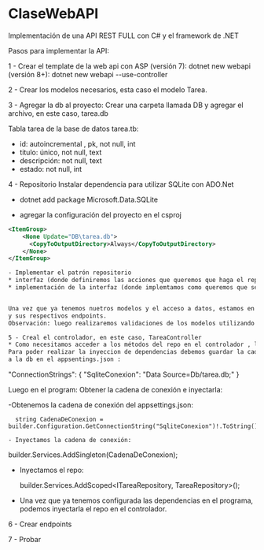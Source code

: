 # ClaseWebAPI

Implementación de una API REST FULL con C# y el framework de .NET

Pasos para implementar la API:

1 - Crear el template de la web api con ASP
    (versión 7): dotnet new webapi
    (versión 8+): dotnet new webapi --use-controller

2 - Crear los modelos necesarios, esta caso el modelo Tarea.

3 - Agregar la db al proyecto: 
    Crear una carpeta llamada DB y agregar el archivo, en este caso, tarea.db

Tabla tarea de la base de datos tarea.tb:
* id: autoincremental , pk, not null, int
* titulo: único, not null, text
* descripción: not null, text
* estado: not null, int

4 - Repositorio
 Instalar dependencia para utilizar SQLite con ADO.Net
 

- dotnet add package Microsoft.Data.SQLite

- agregar la configuración del proyecto en el  csproj

```xml
<ItemGroup>
    <None Update="DB\tarea.db">
      <CopyToOutputDirectory>Always</CopyToOutputDirectory>
    </None>
</ItemGroup>

- Implementar el patrón repositorio
* interfaz (donde definiremos las acciones que queremos que haga el repo)
* implementación de la interfaz (donde implemtamos como queremos que se realicen esas acciones)


Una vez que ya tenemos nuetros modelos y el acceso a datos, estamos en condiciones de crear el controlador
y sus respectivos endpoints.
Observación: luego realizaremos validaciones de los modelos utilizando viewmodels.

5 - Creal el controlador, en este caso, TareaController
* Como necesitamos acceder a los métodos del repo en el controlador , lo inyectamos.
Para poder realizar la inyeccion de dependencias debemos guardar la cadena de conexión 
a la db en el appsentings.json : 


```
"ConnectionStrings": {
    "SqliteConexion": "Data Source=Db/tarea.db;"
  }

  Luego en el program:
  Obtener la cadena de conexión e inyectarla:

-Obtenemos la cadena de conexión del appsettings.json:

```
  string CadenaDeConexion = builder.Configuration.GetConnectionString("SqliteConexion")!.ToString();

- Inyectamos la cadena de conexión:

```
  builder.Services.AddSingleton<string>(CadenaDeConexion);

- Inyectamos el repo:


  builder.Services.AddScoped<ITareaRepository, TareaRepository>();

* Una vez que ya tenemos configurada las dependencias en el programa, podemos inyectarla el repo en el controlador.

6 - Crear endpoints

7 - Probar



